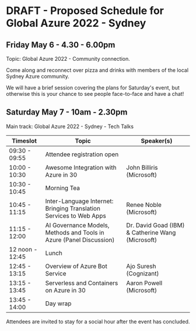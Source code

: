 # DRAFT - Proposed Schedule for Global Azure 2022 - Sydney

## Friday May 6 - 4.30 - 6.00pm

Topic: Global Azure 2022 - Community connection.

Come along and reconnect over pizza and drinks with members of the local Sydney Azure community. 

We will have a brief session covering the plans for Saturday's event, but otherwise this is your chance to see people face-to-face and have a chat!

## Saturday May 7 - 10am - 2.30pm

Main track: Global Azure 2022 - Sydney - Tech Talks

| Timeslot | Topic | Speaker(s)
|----------|-------|-----------|
| 09:30 - 09:55 | Attendee registration open |
| 10:00 - 10:30 | Awesome Integration with Azure in 30 | John Billiris (Microsoft) |
| 10:30 - 10:45 | Morning Tea |
| 10:45 - 11:15 | Inter-Language Internet: Bringing Translation Services to Web Apps | Renee Noble (Microsoft)
| 11:15 - 12:00 | AI Governance Models, Methods and Tools in Azure (Panel Discussion) | Dr. David Goad (IBM) & Catherine Wang (Microsoft)
| 12 noon - 12:45 | Lunch |
| 12:45 - 13:15 | Overview of Azure Bot Service | Ajo Suresh (Cognizant) |
| 13:15 - 13:45 | Serverless and Containers on Azure in 30 | Aaron Powell (Microsoft)
| 13:45 - 14:00 | Day wrap |

Attendees are invited to stay for a social hour after the event has concluded.
